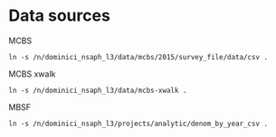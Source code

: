 # Data sources

MCBS

```
ln -s /n/dominici_nsaph_l3/data/mcbs/2015/survey_file/data/csv .
```


MCBS xwalk

```
ln -s /n/dominici_nsaph_l3/data/mcbs-xwalk .
```


MBSF
```
ln -s /n/dominici_nsaph_l3/projects/analytic/denom_by_year_csv .
```
